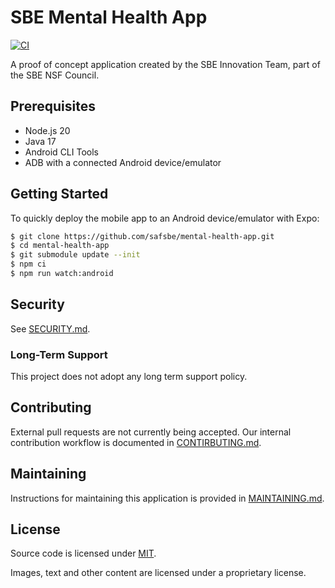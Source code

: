 # SBE Mental Health App

[![CI](https://github.com/safsbe/mental-health-app/actions/workflows/ci.yaml/badge.svg)](https://github.com/safsbe/mental-health-app/actions/workflows/ci.yaml)

A proof of concept application created by the SBE Innovation Team, part of the SBE NSF Council.

## Prerequisites

- Node.js 20
- Java 17
- Android CLI Tools
- ADB with a connected Android device/emulator

## Getting Started

To quickly deploy the mobile app to an Android device/emulator with Expo:

```sh
$ git clone https://github.com/safsbe/mental-health-app.git
$ cd mental-health-app
$ git submodule update --init
$ npm ci
$ npm run watch:android
```

## Security

See [SECURITY.md](./SECURITY.md).

### Long-Term Support

This project does not adopt any long term support policy.

## Contributing

External pull requests are not currently being accepted. Our internal contribution workflow is documented in [CONTIRBUTING.md](./CONTRIBUTING.md).

## Maintaining

Instructions for maintaining this application is provided in [MAINTAINING.md](./MAINTAINING.md).

## License

Source code is licensed under [MIT](./LICENSES/MIT).

Images, text and other content are licensed under a proprietary license.
